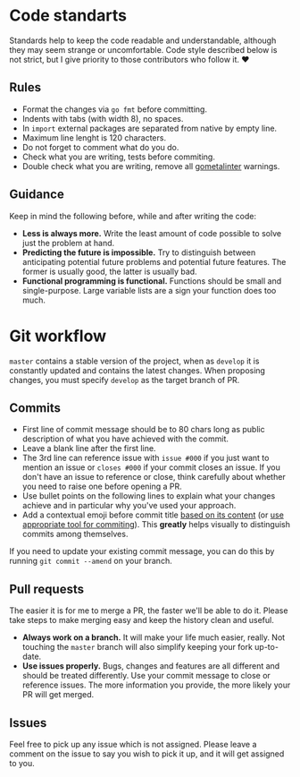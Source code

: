 # Code standarts
Standards help to keep the code readable and understandable, although they may seem strange or uncomfortable. Code style described below is not strict, but I give priority to those contributors who follow it. :heart:

## Rules
- Format the changes via `go fmt` before committing.
- Indents with tabs (with width 8), no spaces.
- In `import` external packages are separated from native by empty line.
- Maximum line lenght is 120 characters.
- Do not forget to comment what do you do.
- Check what you are writing, tests before commiting.
- Double check what you are writing, remove all [gometalinter](https://github.com/alecthomas/gometalinter) warnings.

## Guidance
Keep in mind the following before, while and after writing the code:
- **Less is always more.**
Write the least amount of code possible to solve just the problem at hand.
- **Predicting the future is impossible.**
Try to distinguish between anticipating potential future problems and potential future features. The former is usually good, the latter is usually bad.
- **Functional programming is functional.**
Functions should be small and single-purpose. Large variable lists are a sign your function does too much.

# Git workflow
`master` contains a stable version of the project, when as `develop` it is constantly updated and contains the latest changes. When proposing changes, you must specify `develop` as the target branch of PR.

## Commits
- First line of commit message should be to 80 chars long as public description of what you have achieved with the commit.
- Leave a blank line after the first line.
- The 3rd line can reference issue with `issue #000` if you just want to mention an issue or `closes #000` if your commit closes an issue. If you don't have an issue to reference or close, think carefully about whether you need to raise one before opening a PR.
- Use bullet points on the following lines to explain what your changes achieve and in particular why you've used your approach.
- Add a contextual emoji before commit title [based on its content](https://gitmoji.carloscuesta.me) (or [use appropriate tool for commiting](https://github.com/carloscuesta/gitmoji-cli)). This **greatly** helps visually to distinguish commits among themselves.

If you need to update your existing commit message, you can do this by running `git commit --amend` on your branch.

## Pull requests
The easier it is for me to merge a PR, the faster we'll be able to do it. Please take steps to make merging easy and keep the history clean and useful.

- **Always work on a branch.**
It will make your life much easier, really. Not touching the `master` branch will also simplify keeping your fork up-to-date.
- **Use issues properly.**
Bugs, changes and features are all different and should be treated differently. Use your commit message to close or reference issues. The more information you provide, the more likely your PR will get merged.

## Issues
Feel free to pick up any issue which is not assigned. Please leave a comment on the issue to say you wish to pick it up, and it will get assigned to you.